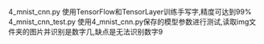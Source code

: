 4_mnist_cnn.py 
    使用TensorFlow和TensorLayer训练手写字,精度可达到99%
4_mnist_cnn_test.py
    使用4_mnist_cnn.py保存的模型参数进行测试,读取img文件夹的图片并识别是数字几,缺点是无法识别数字9
